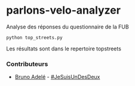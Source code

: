 # parlons-velo-analyzer
Analyse des réponses du questionnaire de la FUB

```
python top_streets.py
```

Les résultats sont dans le repertoire topstreets

### Contributeurs
* [Bruno Adelé](https://twitter.com/jesuislibre) - [#JeSuisUnDesDeux](https://twitter.com/search?q=%23JeSuisUnDesDeux)
